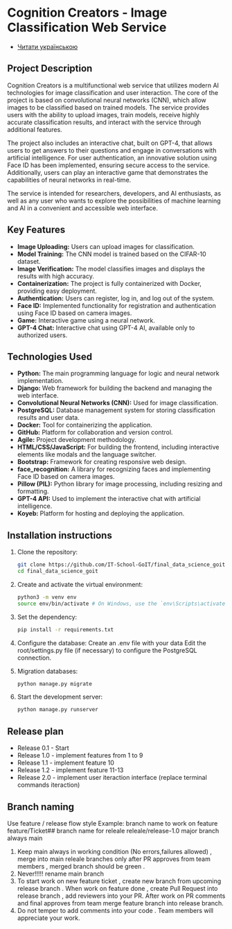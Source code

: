 # Cognition Creators - Image Classification Web Service
- [Читати українською](README_uk.md)

## Project Description

Cognition Creators is a multifunctional web service that utilizes modern AI technologies for image classification and user interaction. The core of the project is based on convolutional neural networks (CNN), which allow images to be classified based on trained models. The service provides users with the ability to upload images, train models, receive highly accurate classification results, and interact with the service through additional features.

The project also includes an interactive chat, built on GPT-4, that allows users to get answers to their questions and engage in conversations with artificial intelligence. For user authentication, an innovative solution using Face ID has been implemented, ensuring secure access to the service. Additionally, users can play an interactive game that demonstrates the capabilities of neural networks in real-time.

The service is intended for researchers, developers, and AI enthusiasts, as well as any user who wants to explore the possibilities of machine learning and AI in a convenient and accessible web interface.

## Key Features

- **Image Uploading:** Users can upload images for classification.
- **Model Training:** The CNN model is trained based on the CIFAR-10 dataset.
- **Image Verification:** The model classifies images and displays the results with high accuracy.
- **Containerization:** The project is fully containerized with Docker, providing easy deployment.
- **Authentication:** Users can register, log in, and log out of the system.
- **Face ID:** Implemented functionality for registration and authentication using Face ID based on camera images.
- **Game:** Interactive game using a neural network.
- **GPT-4 Chat:** Interactive chat using GPT-4 AI, available only to authorized users.

## Technologies Used

- **Python:** The main programming language for logic and neural network implementation.
- **Django:** Web framework for building the backend and managing the web interface.
- **Convolutional Neural Networks (CNN):** Used for image classification.
- **PostgreSQL:** Database management system for storing classification results and user data.
- **Docker:** Tool for containerizing the application.
- **GitHub:** Platform for collaboration and version control.
- **Agile:** Project development methodology.
- **HTML/CSS/JavaScript:** For building the frontend, including interactive elements like modals and the language switcher.
- **Bootstrap:** Framework for creating responsive web design.
- **face_recognition:** A library for recognizing faces and implementing Face ID based on camera images.
- **Pillow (PIL):** Python library for image processing, including resizing and formatting.
- **GPT-4 API:** Used to implement the interactive chat with artificial intelligence.
- **Koyeb:** Platform for hosting and deploying the application.

## Installation instructions

1. Clone the repository:
    ```bash
    git clone https://github.com/IT-School-GoIT/final_data_science_goit.git
    cd final_data_science_goit

2. Create and activate the virtual environment:
    ```bash
    python3 -m venv env
    source env/bin/activate # On Windows, use the `env\Scripts\activate` command

3. Set the dependency:
    ```bash
    pip install -r requirements.txt

4. Configure the database:
    Create an .env file with your data
    Edit the root/settings.py file (if necessary) to configure the PostgreSQL connection.

5. Migration databases:
    ```bash
    python manage.py migrate

6. Start the development server:
    ```bash
    python manage.py runserver


## Release plan
- Release 0.1 - Start
- Release 1.0 - implement features from 1 to 9
- Release 1.1 - implement feature 10
- Release 1.2 - implement feature 11-13
- Release 2.0 - implement user iteraction interface (replace terminal commands iteraction)


## Branch naming
Use feature / release flow style Example: branch name to work on feature feature/Ticket## branch name for releale releale/release-1.0 major branch always main

1. Keep main always in working condition (No errors,failures allowed) , merge into main releale branches only after PR approves from team members , merged branch should be green .
2. Never!!!!! rename main branch
3. To start work on new feature ticket , create new branch from upcoming release branch . When work on feature done , create Pull Request into release branch , add reviewers into your PR. After work on PR comments and final approves from team merge feature branch into release branch.
4. Do not temper to add comments into your code . Team members will appreciate your work.

